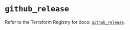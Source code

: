 # `github_release`

Refer to the Terraform Registry for docs: [`github_release`](https://registry.terraform.io/providers/integrations/github/6.1.0/docs/resources/release).
